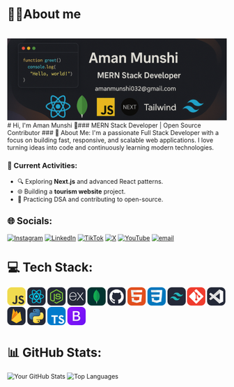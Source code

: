 ## <h1> 🧑‍💻About me <h1/>
<img src="https://github.com/AmanMunshi032/AmanMunshi032/blob/main/Banner.PNG">
# Hi, I'm Aman Munshi   
👋### MERN Stack Developer | Open Source Contributor
### 💬 About Me:
I'm a passionate Full Stack Developer with a focus on building fast, responsive, and scalable web applications. I love turning ideas into code and continuously learning modern technologies.

### 🚀 Current Activities:
- 🔍 Exploring **Next.js** and advanced React patterns.
- 🌐 Building a **tourism website** project.
- 📖 Practicing DSA and contributing to open-source.

## 🌐 Socials:
 [![Instagram](https://img.shields.io/badge/Instagram-%23E4405F.svg?logo=Instagram&logoColor=white)](https://instagram.com/b) [![LinkedIn](https://img.shields.io/badge/LinkedIn-%230077B5.svg?logo=linkedin&logoColor=white)](https://linkedin.com/in/b) [![TikTok](https://img.shields.io/badge/TikTok-%23000000.svg?logo=TikTok&logoColor=white)](https://tiktok.com/@b) [![X](https://img.shields.io/badge/X-black.svg?logo=X&logoColor=white)](https://x.com/b) [![YouTube](https://img.shields.io/badge/YouTube-%23FF0000.svg?logo=YouTube&logoColor=white)](https://youtube.com/@b) [![email](https://img.shields.io/badge/Email-D14836?logo=gmail&logoColor=white)](mailto:b) 

<!-- Proudly created with GPRM ( https://gprm.itsvg.in ) -->

# 💻 Tech Stack:
<div >
 <img src="https://github.com/tandpfun/skill-icons/blob/65dea6c4eaca7da319e552c09f4cf5a9a8dab2c8/icons/JavaScript.svg#L3"  width="42" > 
 <img src="https://github.com/tandpfun/skill-icons/blob/65dea6c4eaca7da319e552c09f4cf5a9a8dab2c8/icons/React-Dark.svg#L1"  width="42" > 
 <img src="https://github.com/tandpfun/skill-icons/blob/65dea6c4eaca7da319e552c09f4cf5a9a8dab2c8/icons/NodeJS-Dark.svg#L1"  width="42" > 
 <img src="https://github.com/tandpfun/skill-icons/blob/65dea6c4eaca7da319e552c09f4cf5a9a8dab2c8/icons/ExpressJS-Dark.svg#L1"  width="42" > 
 <img src="https://github.com/tandpfun/skill-icons/blob/65dea6c4eaca7da319e552c09f4cf5a9a8dab2c8/icons/MongoDB.svg#L1"  width="42" > 
 <img src="https://github.com/tandpfun/skill-icons/blob/65dea6c4eaca7da319e552c09f4cf5a9a8dab2c8/icons/Github-Dark.svg#L3"  width="42" > 
 <img src="https://github.com/tandpfun/skill-icons/blob/65dea6c4eaca7da319e552c09f4cf5a9a8dab2c8/icons/HTML.svg#L1"  width="42" > 
 <img src="https://github.com/tandpfun/skill-icons/blob/65dea6c4eaca7da319e552c09f4cf5a9a8dab2c8/icons/CSS.svg#L4"  width="42" > 
 <img src="https://github.com/tandpfun/skill-icons/blob/65dea6c4eaca7da319e552c09f4cf5a9a8dab2c8/icons/TailwindCSS-Dark.svg#L1"  width="42" > 
 <img src="https://github.com/tandpfun/skill-icons/blob/65dea6c4eaca7da319e552c09f4cf5a9a8dab2c8/icons/Git.svg#L1"  width="42" > 
 <img  src="https://github.com/tandpfun/skill-icons/blob/65dea6c4eaca7da319e552c09f4cf5a9a8dab2c8/icons/VSCode-Dark.svg#L1"  width="42" > 
 <img src="https://github.com/tandpfun/skill-icons/blob/65dea6c4eaca7da319e552c09f4cf5a9a8dab2c8/icons/Firebase-Dark.svg#L1"  width="42" > 
 <img src="https://github.com/tandpfun/skill-icons/blob/65dea6c4eaca7da319e552c09f4cf5a9a8dab2c8/icons/Python-Dark.svg#L1"  width="42" > 
 <img src="https://github.com/tandpfun/skill-icons/blob/65dea6c4eaca7da319e552c09f4cf5a9a8dab2c8/icons/TypeScript.svg#L1"  width="42" > 
 <img src="https://github.com/tandpfun/skill-icons/blob/65dea6c4eaca7da319e552c09f4cf5a9a8dab2c8/icons/Bootstrap.svg#L1"  width="42" > 
</div>

# 📊 GitHub Stats:
![Your GitHub Stats](https://github-readme-stats.vercel.app/api?username=yourusername&show_icons=true)
![Top Languages](https://github-readme-stats.vercel.app/api/top-langs/?username=yourusername&layout=compact)


<!-- Proudly created with GPRM ( https://gprm.itsvg.in ) -->


